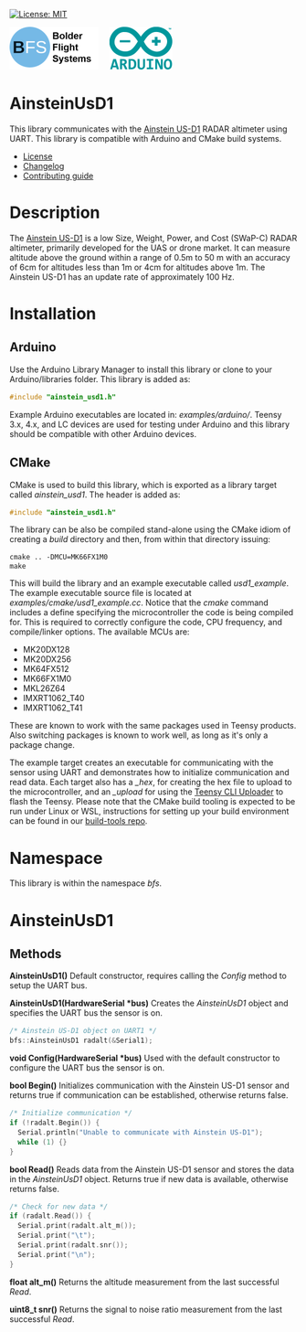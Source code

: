 [![License: MIT](https://img.shields.io/badge/License-MIT-yellow.svg)](https://opensource.org/licenses/MIT)

![Bolder Flight Systems Logo](img/logo-words_75.png) &nbsp; &nbsp; ![Arduino Logo](img/arduino_logo_75.png)

# AinsteinUsD1
This library communicates with the [Ainstein US-D1](https://ainstein.ai/drone-makers-drone-service-providers/us-d1/) RADAR altimeter using UART. This library is compatible with Arduino and CMake build systems.
   * [License](LICENSE.md)
   * [Changelog](CHANGELOG.md)
   * [Contributing guide](CONTRIBUTING.md)

# Description
The [Ainstein US-D1](https://ainstein.ai/drone-makers-drone-service-providers/us-d1/) is a low Size, Weight, Power, and Cost (SWaP-C) RADAR altimeter, primarily developed for the UAS or drone market. It can measure altitude above the ground within a range of 0.5m to 50 m with an accuracy of 6cm for altitudes less than 1m or 4cm for altitudes above 1m. The Ainstein US-D1 has an update rate of approximately 100 Hz.

# Installation

## Arduino
Use the Arduino Library Manager to install this library or clone to your Arduino/libraries folder. This library is added as:

```C++
#include "ainstein_usd1.h"
```

Example Arduino executables are located in: *examples/arduino/*. Teensy 3.x, 4.x, and LC devices are used for testing under Arduino and this library should be compatible with other Arduino devices.

## CMake
CMake is used to build this library, which is exported as a library target called *ainstein_usd1*. The header is added as:

```C++
#include "ainstein_usd1.h"
```

The library can be also be compiled stand-alone using the CMake idiom of creating a *build* directory and then, from within that directory issuing:

```
cmake .. -DMCU=MK66FX1M0
make
```

This will build the library and an example executable called *usd1_example*. The example executable source file is located at *examples/cmake/usd1_example.cc*. Notice that the *cmake* command includes a define specifying the microcontroller the code is being compiled for. This is required to correctly configure the code, CPU frequency, and compile/linker options. The available MCUs are:
   * MK20DX128
   * MK20DX256
   * MK64FX512
   * MK66FX1M0
   * MKL26Z64
   * IMXRT1062_T40
   * IMXRT1062_T41

These are known to work with the same packages used in Teensy products. Also switching packages is known to work well, as long as it's only a package change.

The example target creates an executable for communicating with the sensor using UART and demonstrates how to initialize communication and read data. Each target also has a *_hex*, for creating the hex file to upload to the microcontroller, and an *_upload* for using the [Teensy CLI Uploader](https://www.pjrc.com/teensy/loader_cli.html) to flash the Teensy. Please note that the CMake build tooling is expected to be run under Linux or WSL, instructions for setting up your build environment can be found in our [build-tools repo](https://github.com/bolderflight/build-tools).

# Namespace
This library is within the namespace *bfs*.

# AinsteinUsD1

## Methods

**AinsteinUsD1()** Default constructor, requires calling the *Config* method to setup the UART bus.

**AinsteinUsD1(HardwareSerial &ast;bus)** Creates the *AinsteinUsD1* object and specifies the UART bus the sensor is on.

```C++
/* Ainstein US-D1 object on UART1 */
bfs::AinsteinUsD1 radalt(&Serial1);
```

**void Config(HardwareSerial &ast;bus)** Used with the default constructor to configure the UART bus the sensor is on.

**bool Begin()** Initializes communication with the Ainstein US-D1 sensor and returns true if communication can be established, otherwise returns false.

```C++
/* Initialize communication */
if (!radalt.Begin()) {
  Serial.println("Unable to communicate with Ainstein US-D1");
  while (1) {}
}
```

**bool Read()** Reads data from the Ainstein US-D1 sensor and stores the data in the *AinsteinUsD1* object. Returns true if new data is available, otherwise returns false.

```C++
/* Check for new data */
if (radalt.Read()) {
  Serial.print(radalt.alt_m());
  Serial.print("\t");
  Serial.print(radalt.snr());
  Serial.print("\n");
}
```

**float alt_m()** Returns the altitude measurement from the last successful *Read*.

**uint8_t snr()** Returns the signal to noise ratio measurement from the last successful *Read*.

